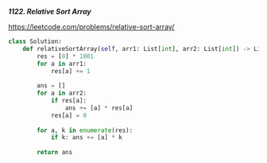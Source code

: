 ***1122. Relative Sort Array***

https://leetcode.com/problems/relative-sort-array/

```python
class Solution:
    def relativeSortArray(self, arr1: List[int], arr2: List[int]) -> List[int]:
        res = [0] * 1001
        for a in arr1:
            res[a] += 1
        
        ans = []
        for a in arr2:
            if res[a]:
                ans += [a] * res[a]
            res[a] = 0
            
        for a, k in enumerate(res):
            if k: ans += [a] * k
                
        return ans
```

